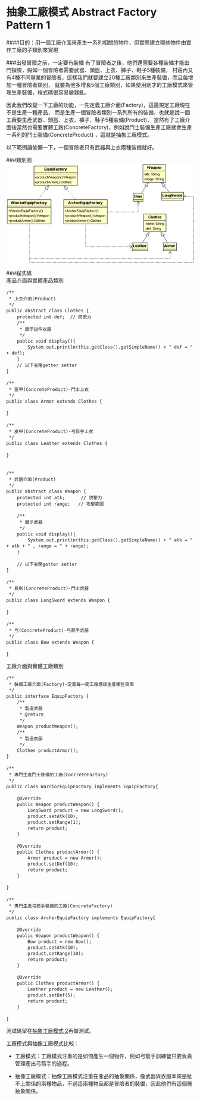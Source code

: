 # 抽象工廠模式 Abstract Factory Pattern 1

####目的：用一個工廠介面來產生一系列相關的物件，但實際建立哪些物件由實作工廠的子類別來實現

###出發冒險之前，一定要有裝備
有了冒險者之後，他們還需要各種裝備才能出門探險，假如一個冒險者需要武器、頭盔、上衣、褲子、鞋子5種裝備，
村莊內又有4種不同專業的冒險者，這樣我們就要建立20種工廠類別來生產裝備，而且每增加一種冒險者類別，
就要為他多增長5個工廠類別，如果使用剛才的工廠模式來管理生產裝備，程式碼很容易變雜亂。  
  
因此我們改變一下工廠的功能，一先定義工廠介面(Factory)，這邊規定工廠現在不是生產一種產品，
而是生產一個冒險者類別一系列所有的裝備，也就是說一間工廠要生產武器、頭盔、上衣、褲子、鞋子5種裝備(Product)，
當然有了工廠介面後當然也需要實體工廠(ConcreteFactory)，例如說鬥士裝備生產工廠就會生產一系列的鬥士裝備(ConcreteProduct)
，這就是抽象工廠模式。  
  
以下範例讓偷懶一下，一個冒險者只有武器與上衣兩種裝備就好。  
  
###類別圖  
![AbstractFactory Class Diagram](image/abstractFactory.gif)  
   
###程式碼  
產品介面與實體產品類別  
```
/**
 * 上衣介面(Product)
 */
public abstract class Clothes {
	protected int def;	// 防禦力
	/**
	 * 展示這件衣服
	 */
	public void display(){
		System.out.println(this.getClass().getSimpleName() + " def = " + def);
	}
	// 以下省略getter setter
}

/**
 * 盔甲(ConcreteProduct)-鬥士上衣
 */
public class Armor extends Clothes {

}

/**
 * 皮甲(ConcreteProduct)-弓箭手上衣
 */
public class Leather extends Clothes {

}


/**
 * 武器介面(Product)
 */
public abstract class Weapon {
	protected int atk;		// 攻擊力
	protected int range;   // 攻擊範圍
	
	/**
	 * 展示武器
	 */
	public void display(){
		System.out.println(this.getClass().getSimpleName() + " atk = " + atk + " , range = " + range);
	}
	
	// 以下省略getter setter
}

/**
 * 長劍(ConcreteProduct)-鬥士武器
 */
public class LongSword extends Weapon {

}

/**
 * 弓(ConcreteProduct)-弓箭手武器
 */
public class Bow extends Weapon {

}
```
工廠介面與實體工廠類別  
```
/**
 * 裝備工廠介面(Factory)-定義每一間工廠應該生產哪些東西
 */
public interface EquipFactory {
	/**
	 * 製造武器
	 * @return 
	 */
	Weapon productWeapon();
	/**
	 * 製造衣服
	 */
	Clothes productArmor();
}

/**
 * 專門生產鬥士裝備的工廠(ConcreteFactory)
 */
public class WarriorEquipFactory implements EquipFactory{

	@Override
	public Weapon productWeapon() {
		LongSword product = new LongSword();
		product.setAtk(10);
		product.setRange(1);
		return product;
	}

	@Override
	public Clothes productArmor() {
		Armor product = new Armor();
		product.setDef(10);
		return product;		
	}

}
  
/**
 * 專門生產弓箭手裝備的工廠(ConcreteFactory)
 */
public class ArcherEquipFactory implements EquipFactory{

	@Override
	public Weapon productWeapon() {
		Bow product = new Bow();
		product.setAtk(10);
		product.setRange(10);
		return product;
	}

	@Override
	public Clothes productArmor() {
		Leather product = new Leather();		
		product.setDef(5);
		return product;
	}

}  
```  
測試碼留在[抽象工廠模式 2](abstractFactory2.md)再做測試。  
  
  
工廠模式與抽像工廠模式比較：  
  
* 工廠模式：工廠模式注重的是如何產生一個物件，例如弓箭手訓練營只要負責管理產出弓箭手的過程。  
	
* 抽像工廠模式：抽像工廠模式注重在產品的抽象關係，像武器與衣服本來是扯不上關係的兩種物品，不過這兩種物品都是冒險者的裝備，因此他們有這個層抽象關係。